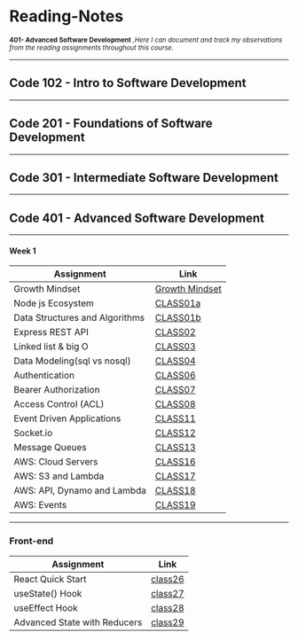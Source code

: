 # Reading-Notes

<sub>**401- Advanced Software Development** _,Here I can document and track my observations from the reading assignments throughout this course._  </sub>

----

## Code 102 - Intro to Software Development

----

## Code 201 - Foundations of Software Development

----

## Code 301 - Intermediate Software Development

----

## Code 401 - Advanced Software Development

----

#### Week 1


| Assignment | Link     | 
|----------  |----------|
| Growth Mindset      | [Growth Mindset](./GrowthMindset/GM.md)   | 
|  Node js Ecosystem      | [CLASS01a](./Week1/Class01a.md)   | 
| Data Structures and Algorithms      |  [CLASS01b](./Week1/DSA.md)  | 
| Express REST API   |  [CLASS02](./Week1/Class02.md)  | 
| Linked list & big O   |  [CLASS03](./Week1/Class03.md)  | 
| Data Modeling(sql vs nosql)  |  [CLASS04](./Week%202/Class03.md)  | 
| Authentication |  [CLASS06](./Week%202/Class06.md)  | 
| Bearer Authorization |  [CLASS07](./Week3/Class07.md)  | 
| Access Control (ACL) |  [CLASS08](./Week%204/Class08.md)  | 
| Event Driven Applications |  [CLASS11](./Week%205/class11.md)  | 
| Socket.io |  [CLASS12](./Week%205/class12.md)  | 
| Message Queues|  [CLASS13](./Week%205//class%2013.md)  | 
| AWS: Cloud Servers|  [CLASS16](./Week%205/class16.md)  | 
| AWS: S3 and Lambda|  [CLASS17](./Week%206/class17.md)  | 
| AWS: API, Dynamo and Lambda|  [CLASS18](./Week%206/class18.md)  | 
| AWS: Events|  [CLASS19](./Week%206/class19.md)  | 


----

### Front-end


| Assignment | Link     | 
|----------  |----------|
| React Quick Start  | [class26](./front-end/week1/class26.md)   | 
| useState() Hook  | [class27](./front-end/week1/class27.md)   | 
| useEffect Hook  | [class28](./front-end/week1/class28.md)   | 
| Advanced State with Reducers  | [class29](./front-end/week2/class29.md)   | 